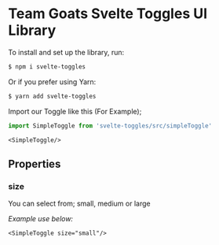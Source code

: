 # Team Goats Svelte Toggles UI Library

To install and set up the library, run:

```sh
$ npm i svelte-toggles
```

Or if you prefer using Yarn:

```sh
$ yarn add svelte-toggles
```

Import our Toggle like this (For Example);
```js
import SimpleToggle from 'svelte-toggles/src/simpleToggle'
```
```svelte
<SimpleToggle/>
```
## Properties
### size
You can select from; small, medium or large

_Example use below:_
```svelte
<SimpleToggle size="small"/>
```
